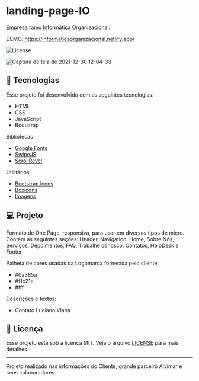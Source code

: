 # landing-page-IO
Empresa ramo Informática Organizacional.
<p align="center">

  DEMO: https://informaticaorganizacional.netlify.app/

  
<img alt="License" src="https://img.shields.io/static/v1?label=license&message=MIT&color=49AA26&labelColor=000000">
</p>

![Captura de tela de 2021-12-30 12-04-33](https://user-images.githubusercontent.com/17070196/147767886-34d02f1d-54aa-4eab-be52-7822b84c9083.png)


<p align="center">

</p>

## 🚀 Tecnologias

Esse projeto foi desenvolvido com as seguintes tecnologias:

- HTML
- CSS
- JavaScript
- Bootstrap

Bibliotecas

- [Google Fonts](https://fonts.google.com/)
- [SwipeJS](https://github.com/nolimits4web/Swiper)
- [ScrollRevel](https://scrollrevealjs.org)

Utilitários

- [Bootstrap icons](https://icons.getbootstrap.com/)
- [Boxicons](https://www.pixinvent.com/demo/frest-clean-bootstrap-admin-dashboard-template/html/rtl/vertical-menu-template/icons-boxicons.html)
- [Imagens](https://unsplash.com/)

## 💻 Projeto

Formato de One Page, responsiva, para usar em diversos tipos de micro. Contém as seguintes seções: Header, Navigation, Home, Sobre Nós, Serviços, Depoimentos, FAQ, Trabalhe conosco, Contatos, HelpDesk e Footer

Palheta de cores usadas da Logomarca fornecida pelo cliente:

- #0a385a
- #f1c21e
- #fff

Descrições e textos:

- Contato Luciano Viana

## 📝 Licença

Esse projeto está sob a licença MIT. Veja o arquivo [LICENSE](.github/LICENSE.md) para mais detalhes.

---
Projeto realizado nas informações do Cliente, grande parceiro Alvimar e seus colaboradores.

